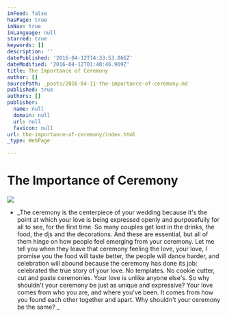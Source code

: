 ```yaml
---
inFeed: false
hasPage: true
inNav: true
inLanguage: null
starred: true
keywords: []
description: ''
datePublished: '2016-04-12T14:33:53.866Z'
dateModified: '2016-04-12T01:48:46.909Z'
title: The Importance of Ceremony
author: []
sourcePath: _posts/2016-04-11-the-importance-of-ceremony.md
published: true
authors: []
publisher:
  name: null
  domain: null
  url: null
  favicon: null
url: the-importance-of-ceremony/index.html
_type: WebPage

---
```

# The Importance of Ceremony
![](https://the-grid-user-content.s3-us-west-2.amazonaws.com/578f1191-977a-43d4-b919-17733e0cfcb9.jpg)

* _The ceremony is the centerpiece of your wedding because it's the point at which your love is being expressed openly and purposefully for all to see, for the first time. So many couples get lost in the drinks, the food, the djs and the decorations. And these are essential, but all of them hinge on how people feel emerging from your ceremony. Let me tell you when they leave that ceremony feeling the love, your love, I promise you the food will taste better, the people will dance harder, and celebration will abound because the ceremony has done its job: celebrated the true story of your love. No templates. No cookie cutter, cut and paste ceremonies. Your love is unlike anyone else's. So why shouldn't your ceremony be just as unique and expressive? Your love comes from who you are, and where you've been. It comes from how you found each other together and apart. Why shouldn't your ceremony be the same? _